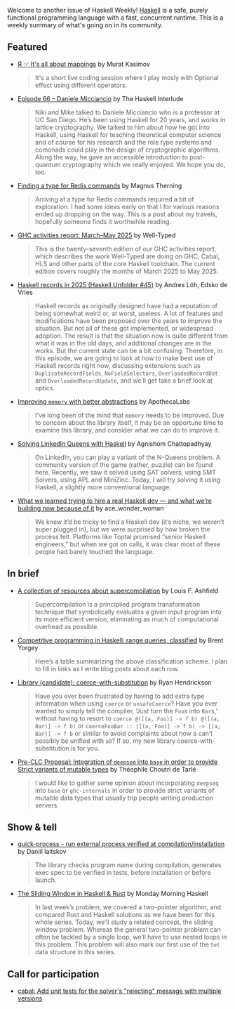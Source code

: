 Welcome to another issue of Haskell Weekly!
[Haskell](https://www.haskell.org) is a safe, purely functional programming language with a fast, concurrent runtime.
This is a weekly summary of what's going on in its community.

## Featured

- [Я ☞ It's all about mappings](https://www.youtube.com/watch?v=OJ6vb0mIiCU) by Murat Kasimov
  > It's a short live coding session where I play mosly with Optional effect using different operators.
  
- [Episode 66 – Daniele Micciancio](https://haskell.foundation/podcast/66/) by The Haskell Interlude
  > Niki and Mike talked to Daniele Micciancio who is a professor at UC San Diego. He’s been using Haskell for 20 years, and works in lattice cryptography. We talked to him about how he got into Haskell, using Haskell for teaching theoretical computer science and of course for his research and the role type systems and comonads could play in the design of cryptographic algorithms. Along the way, he gave an accessible introduction to post-quantum cryptography which we really enjoyed. We hope you do, too.
  
- [Finding a type for Redis commands](https://magnus.therning.org/2025-06-20-finding-a-type-for-redis-commands.html) by Magnus Therning
  > Arriving at a type for Redis commands required a bit of exploration. I had some ideas early on that I for various reasons ended up dropping on the way. This is a post about my travels, hopefully someone finds it worthwhile reading.

- [GHC activities report: March–May 2025](https://www.well-typed.com/blog/2025/06/ghc-activities-report-march-may-2025/) by Well-Typed
  > This is the twenty-seventh edition of our GHC activities report, which describes the work Well-Typed are doing on GHC, Cabal, HLS and other parts of the core Haskell toolchain. The current edition covers roughly the months of March 2025 to May 2025.
  
- [Haskell records in 2025 (Haskell Unfolder #45)](https://well-typed.com/blog/2025/06/haskell-unfolder-episode-45-haskell-records-in-2025/) by Andres Löh, Edsko de Vries
  > Haskell records as originally designed have had a reputation of being somewhat weird or, at worst, useless. A lot of features and modifications have been proposed over the years to improve the situation. But not all of these got implemented, or widespread adoption. The result is that the situation now is quite different from what it was in the old days, and additional changes are in the works. But the current state can be a bit confusing. Therefore, in this episode, we are going to look at how to make best use of Haskell records right now, discussing extensions such as `DuplicateRecordFields`, `NoFieldSelectors`, `OverloadedRecordDot` and `OverloadedRecordUpdate`, and we’ll get take a brief look at optics.

- [Improving `memory` with better abstractions](https://discourse.haskell.org/t/improving-memory-with-better-abstractions/12350/) by ApothecaLabs
  > I’ve long been of the mind that `memory` needs to be improved. Due to concern about the library itself, it may be an opportune time to examine this library, and consider what we can do to improve it.

- [Solving LinkedIn Queens with Haskell](https://imiron.io/post/linkedin-queens/) by Agnishom Chattopadhyay
  > On LinkedIn, you can play a variant of the N-Queens problem. A community version of the game (rather, puzzle) can be found here. Recently, we saw it solved using SAT solvers, using SMT Solvers, using APL and MiniZinc. Today, I will try solving it using Haskell, a slightly more conventional language.
  
- [What we learned trying to hire a real Haskell dev — and what we’re building now because of it](https://www.reddit.com/r/haskell/comments/1lk5tpd/what_we_learned_trying_to_hire_a_real_haskell_dev/) by ace_wonder_woman
  > We knew it’d be tricky to find a Haskell dev (it’s niche, we weren’t super plugged in), but we were surprised by how broken the process felt. Platforms like Toptal promised “senior Haskell engineers,” but when we got on calls, it was clear most of these people had barely touched the language.

## In brief

- [A collection of resources about supercompilation](https://github.com/etiams/supercompilation-resources) by Louis F. Ashfield 
  > Supercompilation is a principiled program transformation technique that symbolically evaluates a given input program into its more efficient version, eliminating as much of computational overhead as possible.
  
- [Competitive programming in Haskell: range queries, classified](https://byorgey.github.io/blog/posts/2025/06/23/range-queries-classified.html) by Brent Yorgey
  > Here’s a table summarizing the above classification scheme. I plan to fill in links as I write blog posts about each row.

- [Library (candidate): coerce-with-substitution](https://discourse.haskell.org/t/library-candidate-coerce-with-substitution/12356) by Ryan Hendrickson
  > Have you ever been frustrated by having to add extra type information when using `coerce` or `unsafeCoerce`? Have you ever wanted to simply tell the compiler, ‘Just turn the `Foo`s into `Bar`s,’ without having to resort to `coerce @([(a, Foo)] -> f b) @([(a, Bar)] -> f b)` or `coerceFooBar :: ([(a, Foo)] -> f b) -> [(a, Bar)] -> f b` or similar to avoid complaints about how a can’t possibly be unified with `a0`? If so, my new library coerce-with-substitution is for you.
  
- [Pre-CLC Proposal: Integration of `deepseq` into `base` in order to provide Strict variants of mutable types](https://discourse.haskell.org/t/pre-clc-proposal-integration-of-deepseq-into-base-in-order-to-provide-strict-variants-of-mutable-types/12351) by Théophile Choutri de Tarlé
  > I would like to gather some opinion about incorporating `deepseq` into `base` or `ghc-internals` in order to provide strict variants of mutable data types that usually trip people writing production servers.

## Show & tell

- [quick-process - run external process verified at compilation/installation](https://hackage.haskell.org/package/quick-process) by Daniil Iaitskov
  > The library checks program name during compilation, generates exec spec to be verified in tests, before installation or before launch.
  
- [The Sliding Window in Haskell & Rust](https://mmhaskell.com/blog/2025/6/23/the-sliding-window-in-haskell-amp-rust) by Monday Morning Haskell
  > In last week’s problem, we covered a two-pointer algorithm, and compared Rust and Haskell solutions as we have been for this whole series. Today, we’ll study a related concept, the sliding window problem. Whereas the general two-pointer problem can often be tackled by a single loop, we’ll have to use nested loops in this problem. This problem will also mark our first use of the `Set` data structure in this series.

## Call for participation

- [cabal: Add unit tests for the solver's "rejecting" message with multiple versions](https://github.com/haskell/cabal/issues/11012)
